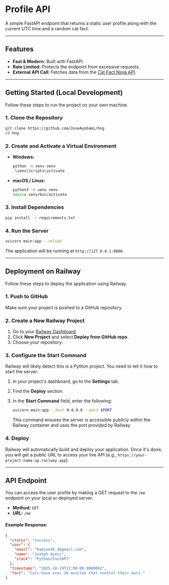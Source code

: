 #  Profile API

A simple FastAPI endpoint that returns a static user profile along with the current UTC time and a random cat fact.

---

##  Features

-   **Fast & Modern:** Built with FastAPI.
-   **Rate Limited:** Protects the endpoint from excessive requests.
-   **External API Call:** Fetches data from the [Cat Fact Ninja API](https://catfact.ninja/fact).

---

##  Getting Started (Local Development)

Follow these steps to run the project on your own machine.

### 1. Clone the Repository

```bash
git clone https://github.com/JoseAyobami/hng
cd hng
```

### 2. Create and Activate a Virtual Environment

-   **Windows:**
    ```bash
    python -m venv venv
    .\venv\Scripts\activate
    ```
-   **macOS / Linux:**
    ```bash
    python3 -m venv venv
    source venv/bin/activate
    ```

### 3. Install Dependencies

```bash
pip install -r requirements.txt
```

### 4. Run the Server

```bash
uvicorn main:app --reload
```

The application will be running at `http://127.0.0.1:8000`.

---

##  Deployment on Railway

Follow these steps to deploy the application using Railway.

### 1. Push to GitHub

Make sure your project is pushed to a GitHub repository.

### 2. Create a New Railway Project

1.  Go to your [Railway Dashboard](https://railway.app/dashboard).
2.  Click **New Project** and select **Deploy from GitHub repo**.
3.  Choose your repository.

### 3. Configure the Start Command

Railway will likely detect this is a Python project. You need to tell it how to start the server.

1.  In your project's dashboard, go to the **Settings** tab.
2.  Find the **Deploy** section.
3.  In the **Start Command** field, enter the following:

    ```bash
    uvicorn main:app --host 0.0.0.0 --port $PORT
    ```

    This command ensures the server is accessible publicly within the Railway container and uses the port provided by Railway.

### 4. Deploy

Railway will automatically build and deploy your application. Once it's done, you will get a public URL to access your live API (e.g., `https://your-project-name.up.railway.app`).

---

##  API Endpoint

You can access the user profile by making a GET request to the `/me` endpoint on your local or deployed server.

-   **Method:** `GET`
-   **URL:** `/me`

#### Example Response:

```json
{
  "status": "success",
  "user": {
    "email": "bamjoe46_4@gmail.com",
    "name": "Joseph Ayeni",
    "stack": "Python/FastAPI"
  },
  "timestamp": "2025-10-19T12:00:00.000000Z",
  "fact": "Cats have over 20 muscles that control their ears."
}
```
